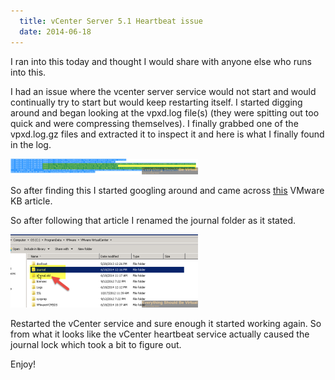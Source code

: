 ```yaml
---
  title: vCenter Server 5.1 Heartbeat issue
  date: 2014-06-18
---
```


I ran into this today and thought I would share with anyone else who
runs into this.

I had an issue where the vcenter server service would not start and
would continually try to start but would keep restarting itself. I
started digging around and began looking at the vpxd.log file(s) (they
were spitting out too quick and were compressing themselves). I finally
grabbed one of the vpxd.log.gz files and extracted it to inspect it and
here is what I finally found in the log.

![heartbeat_journal_lock_log](../../assets/heartbeat_journal_lock_log-300x25.png)

So after finding this I started googling around and came across
[this](http://kb.vmware.com/selfservice/microsites/search.do?language=en_US&cmd=displayKC&externalId=2075295d=2075295 "http\://kb.vmware.com/selfservice/microsites/search.do?language=en_US&cmd=displayKC&externalId=2075295")
VMware KB article.

So after following that article I renamed the journal folder as it
stated.

![heartbeat_journal_lock](../../assets/heartbeat_journal_lock-300x117.png)

Restarted the vCenter service and sure enough it started working again.
So from what it looks like the vCenter heartbeat service actually caused
the journal lock which took a bit to figure out.

Enjoy!
